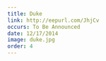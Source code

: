 ```yaml
---
title: Duke
link: http://eepurl.com/JhjCv
occurs: To Be Announced
date: 12/17/2014
image: duke.jpg
order: 4
---
```


